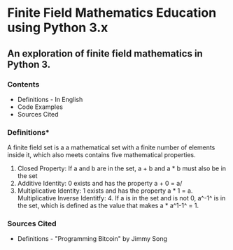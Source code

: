 # Finite Field Mathematics Education using Python 3.x

## An exploration of finite field mathematics in Python 3.

### Contents
- Definitions - In English
- Code Examples
- Sources Cited

### Definitions*
 A finite field set is a a mathematical set with a finite number of elements inside it, which also meets contains five mathematical properties.
 1. Closed Property: If a and b are in the set, a + b and a * b must also be in the set
 2. Additive Identity: 0 exists and has the property a + 0 = a/
 3. Multiplicative Identity: 1 exists and has the property a * 1 = a.
 Multiplicative Inverse Identitfy: 4. If a is in the set and is not 0, a^-1^ is in the set, which is defined as the value that makes a * a^1-1^ = 1.

 ### Sources Cited
 * Definitions - "Programming Bitcoin" by Jimmy Song